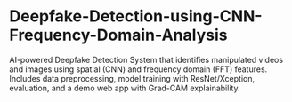 # Deepfake-Detection-using-CNN-Frequency-Domain-Analysis
AI-powered Deepfake Detection System that identifies manipulated videos and images using spatial (CNN) and frequency domain (FFT) features. Includes data preprocessing, model training with ResNet/Xception, evaluation, and a demo web app with Grad-CAM explainability.
